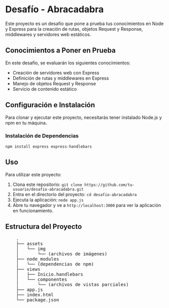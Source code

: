 <h1>Desafío - Abracadabra</h1>
  <p>Este proyecto es un desafío que pone a prueba tus conocimientos en Node y Express para la creación de rutas, objetos Request y Response, middlewares y servidores web estáticos.</p>
    
   <h2>Conocimientos a Poner en Prueba</h2>
    <p>En este desafío, se evaluarán los siguientes conocimientos:</p>
    <ul>
        <li>Creación de servidores web con Express</li>
        <li>Definición de rutas y middlewares en Express</li>
        <li>Manejo de objetos Request y Response</li>
        <li>Servicio de contenido estático</li>
    </ul>
    
   <h2>Configuración e Instalación</h2>
    <p>Para clonar y ejecutar este proyecto, necesitarás tener instalado Node.js y npm en tu máquina.</p>
    <h3>Instalación de Dependencias</h3>
    <pre><code>npm install express express-handlebars</code></pre>
    
   <h2>Uso</h2>
    <p>Para utilizar este proyecto:</p>
    <ol>
        <li>Clona este repositorio: <code>git clone https://github.com/tu-usuario/desafio-abracadabra.git</code></li>
        <li>Entra en el directorio del proyecto: <code>cd desafio-abracadabra</code></li>
        <li>Ejecuta la aplicación: <code>node app.js</code></li>
        <li>Abre tu navegador y ve a <code>http://localhost:3000</code> para ver la aplicación en funcionamiento.</li>
    </ol>
    
   <h2>Estructura del Proyecto</h2>
    <pre>
    .
    ├── assets
    │   └── img
    │       └── (archivos de imágenes)
    ├── node_modules
    │   └── (dependencias de npm)
    ├── views
    │   ├── Inicio.handlebars
    │   └── componentes
    │       └── (archivos de vistas parciales)
    ├── app.js
    ├── index.html
    └── package.json
    </pre>
